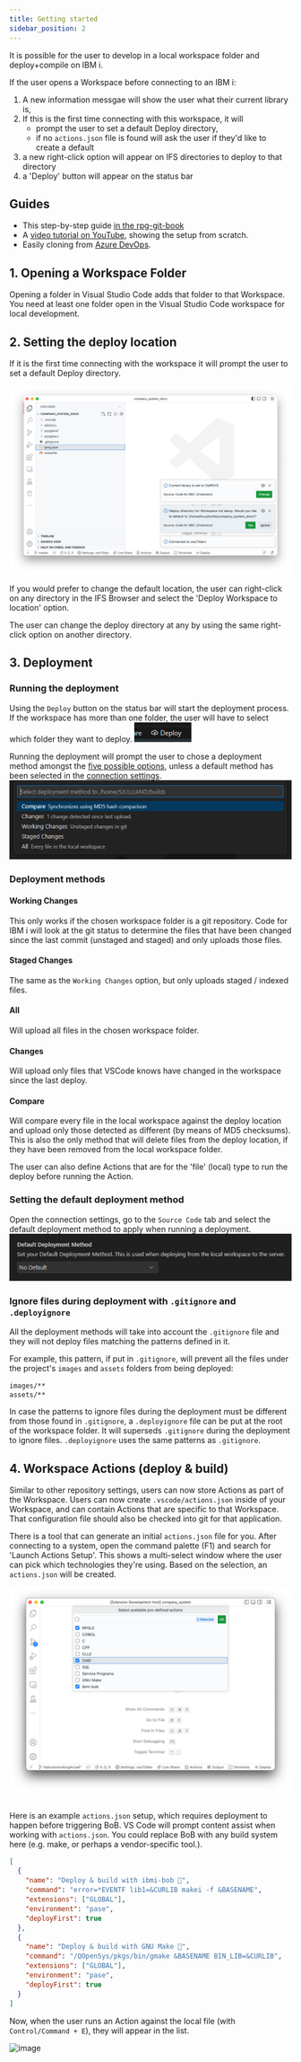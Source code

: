 ```yaml
---
title: Getting started
sidebar_position: 2
---
```


It is possible for the user to develop in a local workspace folder and deploy+compile on IBM i.

If the user opens a Workspace before connecting to an IBM i:

1. A new information messgae will show the user what their current library is,
2. If this is the first time connecting with this workspace, it will
   - prompt the user to set a default Deploy directory,
   - if no `actions.json` file is found will ask the user if they'd like to create a default
3. a new right-click option will appear on IFS directories to deploy to that directory
4. a 'Deploy' button will appear on the status bar

## Guides

- This step-by-step guide [in the rpg-git-book](https://worksofliam.github.io/rpg-git-book/7-tooling-vscode.html)
- A [video tutorial on YouTube](https://www.youtube.com/watch?v=XuiGyWptgDA&t=425s), showing the setup from scratch.
- Easily cloning from [Azure DevOps](../local-dev/azure).

## 1. Opening a Workspace Folder

Opening a folder in Visual Studio Code adds that folder to that Workspace. You need at least one folder open in the Visual Studio Code workspace for local development.

## 2. Setting the deploy location

If it is the first time connecting with the workspace it will prompt the user to set a default Deploy directory.

![](../img/local_1.png)

If you would prefer to change the default location, the user can right-click on any directory in the IFS Browser and select the 'Deploy Workspace to location' option.

The user can change the deploy directory at any by using the same right-click option on another directory.

## 3. Deployment

### Running the deployment

Using the `Deploy` button on the status bar will start the deployment process. If the workspace has more than one folder, the user will have to select which folder they want to deploy.
![](../img/deploy_01.png)

Running the deployment will prompt the user to chose a deployment method amongst the [five possible options](#deployment-methods), unless a default method has been selected in the [connection settings](#setting-the-default-deployment-method).
![](../img/deploy_02.png)

### Deployment methods

#### Working Changes

This only works if the chosen workspace folder is a git repository. Code for IBM i will look at the git status to determine the files that have been changed since the last commit (unstaged and staged) and only uploads those files.

#### Staged Changes

The same as the `Working Changes` option, but only uploads staged / indexed files.

#### All

Will upload all files in the chosen workspace folder.

#### Changes

Will upload only files that VSCode knows have changed in the workspace since the last deploy.

#### Compare

Will compare every file in the local workspace against the deploy location and upload only those detected as different (by means of MD5 checksums). This is also the only method that will delete files from the deploy location, if they have been removed from the local workspace folder.

The user can also define Actions that are for the 'file' (local) type to run the deploy before running the Action.

### Setting the default deployment method

Open the connection settings, go to the `Source Code` tab and select the default deployment method to apply when running a deployment.
![](../img/deploy_03.png)

### Ignore files during deployment with `.gitignore` and `.deployignore`

All the deployment methods will take into account the `.gitignore` file and they will not deploy files matching the patterns defined in it.

For example, this pattern, if put in `.gitignore`, will prevent all the files under the project's `images` and `assets` folders from being deployed:

```
images/**
assets/**
```

In case the patterns to ignore files during the deployment must be different from those found in `.gitignore`, a `.deployignore` file can be put at the root of the workspace folder. It will superseds `.gitignore` during the deployment to ignore files. `.deployignore` uses the same patterns as `.gitignore`.

## 4. Workspace Actions (deploy & build)

Similar to other repository settings, users can now store Actions as part of the Workspace. Users can now create `.vscode/actions.json` inside of your Workspace, and can contain Actions that are specific to that Workspace. That configuration file should also be checked into git for that application.

There is a tool that can generate an initial `actions.json` file for you. After connecting to a system, open the command palette (F1) and search for 'Launch Actions Setup'. This shows a multi-select window where the user can pick which technologies they're using. Based on the selection, an `actions.json` will be created.

![](../img/actions_tool.png)

##

Here is an example `actions.json` setup, which requires deployment to happen before triggering BoB. VS Code will prompt content assist when working with `actions.json`. You could replace BoB with any build system here (e.g. make, or perhaps a vendor-specific tool.).

```json
[
  {
    "name": "Deploy & build with ibmi-bob 🔨",
    "command": "error=*EVENTF lib1=&CURLIB makei -f &BASENAME",
    "extensions": ["GLOBAL"],
    "environment": "pase",
    "deployFirst": true
  },
  {
    "name": "Deploy & build with GNU Make 🔨",
    "command": "/QOpenSys/pkgs/bin/gmake &BASENAME BIN_LIB=&CURLIB",
    "extensions": ["GLOBAL"],
    "environment": "pase",
    "deployFirst": true
  }
]
```

Now, when the user runs an Action against the local file (with `Control/Command + E`), they will appear in the list.

![image](https://user-images.githubusercontent.com/3708366/146957104-4a26b4ba-c675-4a40-bb51-f77ea964ecf5.png)
